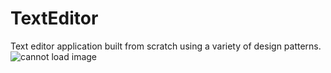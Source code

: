 # TextEditor
Text editor application built from scratch using a variety of design patterns.
![cannot load image](./screenshots/image.jpg "screenshot_1")
